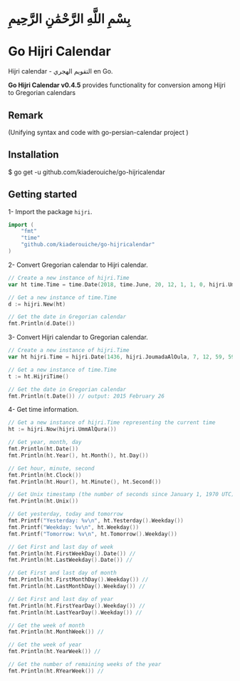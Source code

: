 # بِسْمِ اللَّهِ الرَّحْمَٰنِ الرَّحِيمِ

# Go Hijri Calendar
Hijri calendar - التقويم الهجري en Go.

**Go Hijri Calendar v0.4.5** provides functionality for conversion among Hijri  to Gregorian calendars

## Remark

(Unifying syntax and code with  go-persian-calendar project )

## Installation

$ go get -u github.com/kiaderouiche/go-hijricalendar

## Getting started

1- Import the package `hijri`.

```go
import (
    "fmt"
    "time"
    "github.com/kiaderouiche/go-hijricalendar"
)
```

2- Convert Gregorian calendar to Hijri calendar.

```go
// Create a new instance of hijri.Time
var ht time.Time = time.Date(2018, time.June, 20, 12, 1, 1, 0, hijri.UmmAlQura())

// Get a new instance of time.Time
d := hijri.New(ht)

// Get the date in Gregorian calendar
fmt.Println(d.Date())
```

3- Convert Hijri calendar to Gregorian calendar.

```go
// Create a new instance of hijri.Time
var ht hijri.Time = hijri.Date(1436, hijri.JoumadaAlOula, 7, 12, 59, 59, 0, hijri.UmmAlQura())

// Get a new instance of time.Time
t := ht.HijriTime()

// Get the date in Gregorian calendar
fmt.Println(t.Date()) // output: 2015 February 26
```

4- Get time information.

```go
// Get a new instance of hijri.Time representing the current time
ht := hijri.Now(hijri.UmmAlQura())

// Get year, month, day
fmt.Println(ht.Date())
fmt.Println(ht.Year(), ht.Month(), ht.Day())

// Get hour, minute, second
fmt.Println(ht.Clock())
fmt.Println(ht.Hour(), ht.Minute(), ht.Second())

// Get Unix timestamp (the number of seconds since January 1, 1970 UTC)
fmt.Println(ht.Unix())

// Get yesterday, today and tomorrow
fmt.Printf("Yesterday: %v\n", ht.Yesterday().Weekday())
fmt.Printf("Weekday: %v\n", ht.Weekday())
fmt.Printf("Tomorrow: %v\n", ht.Tomorrow().Weekday())

// Get First and last day of week
fmt.Println(ht.FirstWeekDay().Date()) // 
fmt.Println(ht.LastWeekday().Date()) // 

// Get First and last day of month
fmt.Println(ht.FirstMonthDay().Weekday()) // 
fmt.Println(ht.LastMonthDay().Weekday()) // 

// Get First and last day of year
fmt.Println(ht.FirstYearDay().Weekday()) // 
fmt.Println(ht.LastYearDay().Weekday()) // 

// Get the week of month
fmt.Println(ht.MonthWeek()) //

// Get the week of year
fmt.Println(ht.YearWeek()) //

// Get the number of remaining weeks of the year
fmt.Println(ht.RYearWeek()) //
```
